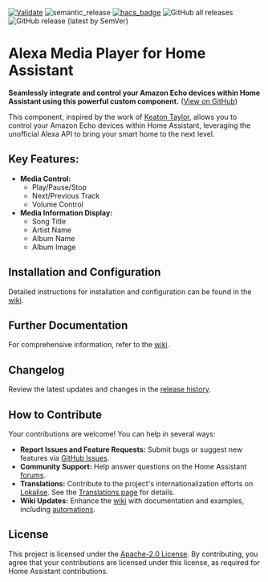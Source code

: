 [![Validate](https://github.com/alandtse/alexa_media_player/actions/workflows/validate.yaml/badge.svg)](https://github.com/alandtse/alexa_media_player/actions/workflows/validate.yaml)
![semantic_release](https://github.com/alandtse/alexa_media_player/workflows/semantic_release/badge.svg)
[![hacs_badge](https://img.shields.io/badge/HACS-Default-orange.svg)](https://github.com/hacs/integration)
![GitHub all releases](https://img.shields.io/github/downloads/alandtse/alexa_media_player/total)
![GitHub release (latest by SemVer)](https://img.shields.io/github/downloads/alandtse/alexa_media_player/latest/total)

# Alexa Media Player for Home Assistant

**Seamlessly integrate and control your Amazon Echo devices within Home Assistant using this powerful custom component.**  ([View on GitHub](https://github.com/alandtse/alexa_media_player))

This component, inspired by the work of [Keaton Taylor](https://github.com/keatontaylor), allows you to control your Amazon Echo devices within Home Assistant, leveraging the unofficial Alexa API to bring your smart home to the next level.

## Key Features:

*   **Media Control:**
    *   Play/Pause/Stop
    *   Next/Previous Track
    *   Volume Control
*   **Media Information Display:**
    *   Song Title
    *   Artist Name
    *   Album Name
    *   Album Image

## Installation and Configuration

Detailed instructions for installation and configuration can be found in the [wiki](https://github.com/alandtse/alexa_media_player/wiki/Configuration).

## Further Documentation

For comprehensive information, refer to the [wiki](https://github.com/alandtse/alexa_media_player/wiki).

## Changelog

Review the latest updates and changes in the [release history](https://github.com/alandtse/alexa_media_player/releases).

## How to Contribute

Your contributions are welcome! You can help in several ways:

*   **Report Issues and Feature Requests:**  Submit bugs or suggest new features via [GitHub Issues](https://github.com/alandtse/alexa_media_player/issues).
*   **Community Support:** Help answer questions on the Home Assistant [forums](https://community.home-assistant.io/t/echo-devices-alexa-as-media-player-testers-needed/58639).
*   **Translations:** Contribute to the project's internationalization efforts on [Lokalise](https://app.lokalise.com/project/465185555eee18dd537ca6.39714580/). See the [Translations page](https://github.com/alandtse/alexa_media_player/wiki/Translations) for details.
*   **Wiki Updates:** Enhance the [wiki](https://github.com/alandtse/alexa_media_player/wiki) with documentation and examples, including [automations](https://github.com/alandtse/alexa_media_player/wiki/Examples%3A-Automation).

## License

This project is licensed under the [Apache-2.0 License](LICENSE).  By contributing, you agree that your contributions are licensed under this license, as required for Home Assistant contributions.